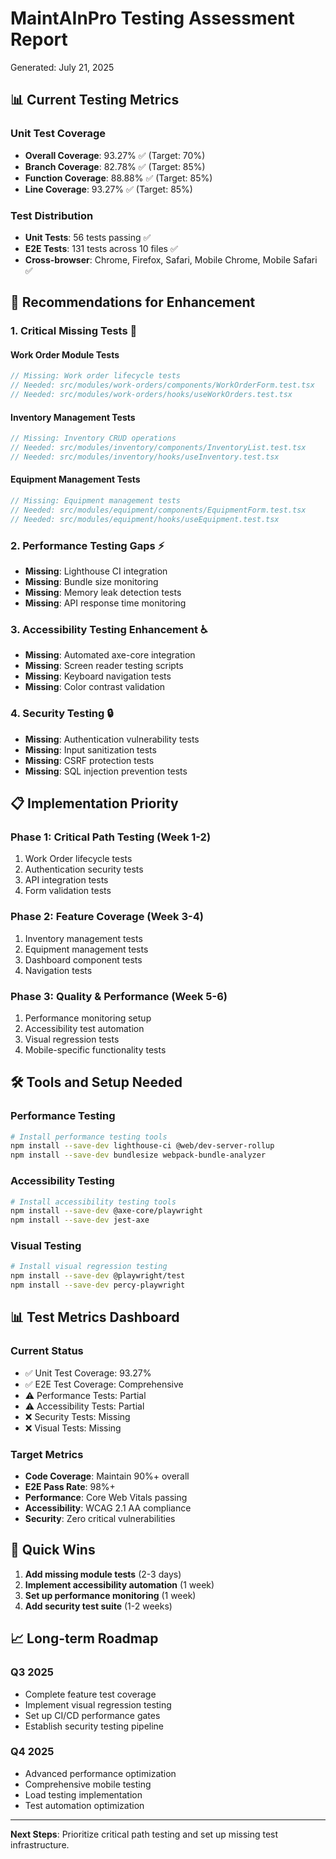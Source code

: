 # MaintAInPro Testing Assessment Report

Generated: July 21, 2025

## 📊 Current Testing Metrics

### Unit Test Coverage

- **Overall Coverage**: 93.27% ✅ (Target: 70%)
- **Branch Coverage**: 82.78% ✅ (Target: 85%)
- **Function Coverage**: 88.88% ✅ (Target: 85%)
- **Line Coverage**: 93.27% ✅ (Target: 85%)

### Test Distribution

- **Unit Tests**: 56 tests passing ✅
- **E2E Tests**: 131 tests across 10 files ✅
- **Cross-browser**: Chrome, Firefox, Safari, Mobile Chrome, Mobile Safari ✅

## 🎯 Recommendations for Enhancement

### 1. **Critical Missing Tests** 🚨

#### Work Order Module Tests

```typescript
// Missing: Work order lifecycle tests
// Needed: src/modules/work-orders/components/WorkOrderForm.test.tsx
// Needed: src/modules/work-orders/hooks/useWorkOrders.test.tsx
```

#### Inventory Management Tests

```typescript
// Missing: Inventory CRUD operations
// Needed: src/modules/inventory/components/InventoryList.test.tsx
// Needed: src/modules/inventory/hooks/useInventory.test.tsx
```

#### Equipment Management Tests

```typescript
// Missing: Equipment management tests
// Needed: src/modules/equipment/components/EquipmentForm.test.tsx
// Needed: src/modules/equipment/hooks/useEquipment.test.tsx
```

### 2. **Performance Testing Gaps** ⚡

- **Missing**: Lighthouse CI integration
- **Missing**: Bundle size monitoring
- **Missing**: Memory leak detection tests
- **Missing**: API response time monitoring

### 3. **Accessibility Testing Enhancement** ♿

- **Missing**: Automated axe-core integration
- **Missing**: Screen reader testing scripts
- **Missing**: Keyboard navigation tests
- **Missing**: Color contrast validation

### 4. **Security Testing** 🔒

- **Missing**: Authentication vulnerability tests
- **Missing**: Input sanitization tests
- **Missing**: CSRF protection tests
- **Missing**: SQL injection prevention tests

## 📋 Implementation Priority

### Phase 1: Critical Path Testing (Week 1-2)

1. Work Order lifecycle tests
2. Authentication security tests
3. API integration tests
4. Form validation tests

### Phase 2: Feature Coverage (Week 3-4)

1. Inventory management tests
2. Equipment management tests
3. Dashboard component tests
4. Navigation tests

### Phase 3: Quality & Performance (Week 5-6)

1. Performance monitoring setup
2. Accessibility test automation
3. Visual regression tests
4. Mobile-specific functionality tests

## 🛠️ Tools and Setup Needed

### Performance Testing

```bash
# Install performance testing tools
npm install --save-dev lighthouse-ci @web/dev-server-rollup
npm install --save-dev bundlesize webpack-bundle-analyzer
```

### Accessibility Testing

```bash
# Install accessibility testing tools
npm install --save-dev @axe-core/playwright
npm install --save-dev jest-axe
```

### Visual Testing

```bash
# Install visual regression testing
npm install --save-dev @playwright/test
npm install --save-dev percy-playwright
```

## 📊 Test Metrics Dashboard

### Current Status

- ✅ Unit Test Coverage: 93.27%
- ✅ E2E Test Coverage: Comprehensive
- ⚠️ Performance Tests: Partial
- ⚠️ Accessibility Tests: Partial
- ❌ Security Tests: Missing
- ❌ Visual Tests: Missing

### Target Metrics

- **Code Coverage**: Maintain 90%+ overall
- **E2E Pass Rate**: 98%+
- **Performance**: Core Web Vitals passing
- **Accessibility**: WCAG 2.1 AA compliance
- **Security**: Zero critical vulnerabilities

## 🚀 Quick Wins

1. **Add missing module tests** (2-3 days)
2. **Implement accessibility automation** (1 week)
3. **Set up performance monitoring** (1 week)
4. **Add security test suite** (1-2 weeks)

## 📈 Long-term Roadmap

### Q3 2025

- Complete feature test coverage
- Implement visual regression testing
- Set up CI/CD performance gates
- Establish security testing pipeline

### Q4 2025

- Advanced performance optimization
- Comprehensive mobile testing
- Load testing implementation
- Test automation optimization

---

**Next Steps**: Prioritize critical path testing and set up missing test infrastructure.
